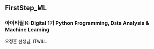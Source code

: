 ## FirstStep_ML
### 아이티윌 K-Digital 1기 Python Programming, Data Analysis & Machine Learning
오정훈 선생님, ITWILL
